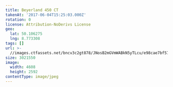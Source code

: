 ```yaml
---
title: Beyerland 450 CT
takenAt: '2017-06-04T15:25:03.000Z'
rotation: 0
license: Attribution-NoDerivs License
geo:
  lat: 50.106275
  lng: 8.773308
tags: []
url: >-
  //images.ctfassets.net/bncv3c2gt878/JNosB2mGVmWABkN5yTLcu/e98cae7bf57c772825400f15ee7ee590/beyerland-450-ct_35054832396_o
size: 3021550
image:
  width: 4608
  height: 2592
contentType: image/jpeg
---
```


